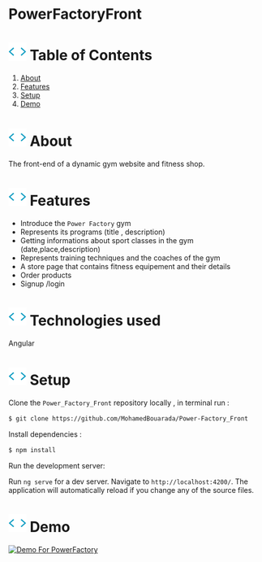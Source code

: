 # PowerFactoryFront

<h1> <img src = "https://github.com/Harpia-Vieillot/Harpia-Vieillot/blob/main/resources/analytics.webp" width="7%"> Table of Contents </h1>

  <ol>
    <li><a href="#">About</a></li>
    <li> <a href="#">Features</a></li>
    <li><a href="#">Setup</a></li>
    <li><a href="#">Demo</a></li>
  </ol>
  

<h1> <img src = "https://github.com/Harpia-Vieillot/Harpia-Vieillot/blob/main/resources/analytics.webp" width="7%"> About </h1>

The front-end of a dynamic gym website and fitness shop. 

<h1> <img src = "https://github.com/Harpia-Vieillot/Harpia-Vieillot/blob/main/resources/analytics.webp" width="7%"> Features </h1>

- Introduce the `Power Factory` gym 
- Represents its programs (title , description)
- Getting informations about sport classes in the gym (date,place,description)
- Represents training techniques and the coaches of the gym
- A store page that contains fitness equipement and their details
- Order products
- Signup /login

<h1> <img src = "https://github.com/Harpia-Vieillot/Harpia-Vieillot/blob/main/resources/analytics.webp" width="7%"> Technologies used  </h1>

Angular 

<h1> <img src = "https://github.com/Harpia-Vieillot/Harpia-Vieillot/blob/main/resources/analytics.webp" width="7%"> Setup </h1>

Clone the `Power_Factory_Front` repository locally , in terminal run :

```bash
$ git clone https://github.com/MohamedBouarada/Power-Factory_Front
```

Install dependencies :

```bash
$ npm install
```

Run the development server:

Run `ng serve` for a dev server. Navigate to `http://localhost:4200/`. The application will automatically reload if you change any of the source files.

<h1> <img src = "https://github.com/Harpia-Vieillot/Harpia-Vieillot/blob/main/resources/analytics.webp" width="7%"> Demo </h1>

[![Demo For PowerFactory]()](https://www.youtube.com/watch?v=-TfdNBJkaoI)
